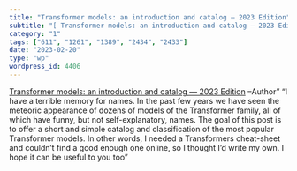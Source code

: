```yaml
---
title: "Transformer models: an introduction and catalog — 2023 Edition"
subtitle: "[ Transformer models: an introduction and catalog — 2023 Edition]( https://amatriain.net/blog/transf..."
category: "1"
tags: ["611", "1261", "1389", "2434", "2433"]
date: "2023-02-20"
type: "wp"
wordpress_id: 4406
---
```

[ Transformer models: an introduction and catalog — 2023 Edition]( https://amatriain.net/blog/transformer-models-an-introduction-and-catalog-2d1e9039f376/?utm_source=abyteofcodingnewsletter) –Author” “I have a terrible memory for names. In the past few years we have seen the meteoric appearance of dozens of models of the Transformer family, all of which have funny, but not self-explanatory, names. The goal of this post is to offer a short and simple catalog and classification of the most popular Transformer models. In other words, I needed a Transformers cheat-sheet and couldn’t find a good enough one online, so I thought I’d write my own. I hope it can be useful to you too”